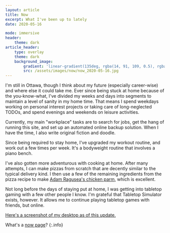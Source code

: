 ```yaml
---
layout: article
title: Now
excerpt: What I've been up to lately
date: 2020-05-16

mode: immersive
header:
    theme: dark
article_header:
    type: overlay
    theme: dark
    background_image:
        gradient: 'linear-gradient(135deg, rgba(14, 91, 109, 0.5), rgba(35, 11, 55, 0.5))'
        src: /assets/images/now/now_2020-05-16.jpg
---
```


I'm still in Ottawa, though I think about my future (especially career-wise) and where else it could take me. Ever since being stuck at home because of the you-know-what, I've divided my weeks and days into segments to maintain a level of sanity in my home time. That means I spend weekdays working on personal interest projects or taking care of long-neglected TODOs, and spend evenings and weekends on leisure activities.

Currently, my main "workplace" tasks are to search for jobs, get the hang of running this site, and set up an automated online backup solution. When I have the time, I also write original fiction and doodle.

Since being required to stay home, I've upgraded my workout routine, and work out a few times per week. It's a bodyweight routine that involves a piano bench.

I've also gotten more adventurous with cooking at home. After many attempts, I can make pizzas from scratch that are decently similar to the typical delivery kind. I then use a few of the remaining ingredients from the pizza recipe to make [Adam Ragusea's chicken parm](https://www.youtube.com/watch?v=p-LY9b1u_io), which is excellent.

Not long before the days of staying put at home, I was getting into tabletop gaming with a few other people I know. I'm grateful that Tabletop Simulator exists, however. It allows me to continue playing tabletop games with friends, but online.

[Here's a screenshot of my desktop as of this update.](/assets/images/now/screen_2020-05-16.png)

What's a [now page](https://nownownow.com/about)?
{:.info}
